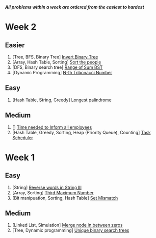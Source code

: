 ***All problems within a week are ordered from the easiest to hardest***

# Week 2

## Easier

1. [Tree, BFS, Binary Tree] [Invert Binary Tree](https://leetcode.com/problems/invert-binary-tree/submissions/838970264/)
1. [Array, Hash Table, Sorting] [Sort the people](https://leetcode.com/problems/sort-the-people/)
1. [DFS, Binary search tree] [Range of Sum BST](https://leetcode.com/problems/range-sum-of-bst/description/)
1. [Dynamic Programming] [N-th Tribonacci Number](https://leetcode.com/problems/n-th-tribonacci-number/description/)

## Easy

1. [Hash Table, String, Greedy] [Longest palindrome](https://leetcode.com/problems/longest-palindrome/description/)

## Medium

1. [] [Time needed to Inform all employees](https://leetcode.com/problems/time-needed-to-inform-all-employees/)
1. [Hash Table, Greedy, Sorting, Heap (Priority Queue), Counting] [Task Scheduler](https://leetcode.com/problems/task-scheduler/description/)

# Week 1

## Easy

1. [String] [Reverse words in String III](https://leetcode.com/problems/reverse-words-in-a-string-iii/)
1. [Array, Sorting] [Third Maximum Number](https://leetcode.com/problems/third-maximum-number/)
1. [Bit manipuation, Sorting, Hash Table] [Set Mismatch](https://leetcode.com/problems/set-mismatch/)

## Medium

1. [Linked List, Simulation] [Merge node in between zeros](https://leetcode.com/problems/merge-nodes-in-between-zeros/)
1. [Tree, Dynamic programming] [Unique binary search trees](https://leetcode.com/problems/unique-binary-search-trees/description/)
